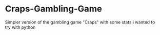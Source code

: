 # Craps-Gambling-Game
Simpler version of the gambling game "Craps" with some stats i wanted to try with python 
